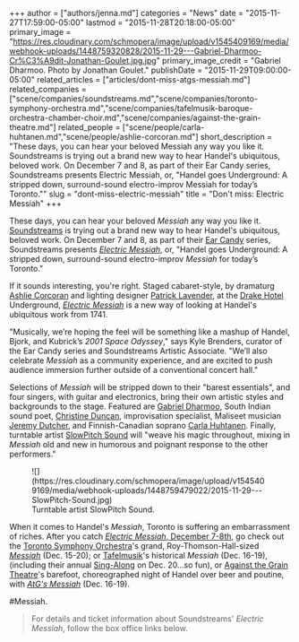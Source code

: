 +++
author = ["authors/jenna.md"]
categories = "News"
date = "2015-11-27T17:59:00-05:00"
lastmod = "2015-11-28T20:18:00-05:00"
primary_image = "https://res.cloudinary.com/schmopera/image/upload/v1545409169/media/webhook-uploads/1448759320828/2015-11-29---Gabriel-Dharmoo-Cr%C3%A9dit-Jonathan-Goulet.jpg.jpg"
primary_image_credit = "Gabriel Dharmoo. Photo by Jonathan Goulet."
publishDate = "2015-11-29T09:00:00-05:00"
related_articles = ["articles/dont-miss-atgs-messiah.md"]
related_companies = ["scene/companies/soundstreams.md","scene/companies/toronto-symphony-orchestra.md","scene/companies/tafelmusik-baroque-orchestra-chamber-choir.md","scene/companies/against-the-grain-theatre.md"]
related_people = ["scene/people/carla-huhtanen.md","scene/people/ashlie-corcoran.md"]
short_description = "These days, you can hear your beloved Messiah any way you like it. Soundstreams is trying out a brand new way to hear Handel&#039;s ubiquitous, beloved work. On December 7 and 8, as part of their Ear Candy series, Soundstreams presents Electric Messiah, or, &quot;Handel goes Underground: A stripped down, surround-sound electro-improv Messiah for today’s Toronto.&quot;"
slug = "dont-miss-electric-messiah"
title = "Don&#039;t miss: Electric Messiah"
+++

These days, you can hear your beloved *Messiah* any way you like it. [Soundstreams](/scene/companies/soundstreams/) is trying out a brand new way to hear Handel's ubiquitous, beloved work. On December 7 and 8, as part of their [Ear Candy](http://www.soundstreams.ca/performances/ear-candy/) series, Soundstreams presents [*Electric Messiah*](http://www.soundstreams.ca/performances/ear-candy/electric-messiah/), or, "Handel goes Underground: A stripped down, surround-sound electro-improv *Messiah* for today’s Toronto." 

If it sounds interesting, you're right. Staged cabaret-style, by dramaturg [Ashlie Corcoran](/scene/people/ashlie-corcoran/) and lighting designer [Patrick Lavender](http://ttdb.ca/people/patrick-lavender/), at the [Drake Hotel](http://www.thedrakehotel.ca/) Underground, [*Electric Messiah*](http://www.soundstreams.ca/performances/ear-candy/electric-messiah/) is a new way of looking at Handel's ubiquitous work from 1741. 

"Musically, we’re hoping the feel will be something like a mashup of Handel, Bjork, and Kubrick’s *2001 Space Odyssey*," says Kyle Brenders, curator of the Ear Candy series and Soundstreams Artistic Associate. "We’ll also celebrate *Messiah* as a community experience, and are excited to push audience immersion further outside of a conventional concert hall." 

Selections of *Messiah* will be stripped down to their "barest essentials", and four singers, with guitar and electronics, bring their own artistic styles and backgrounds to the stage. Featured are [Gabriel Dharmoo](https://www.musiccentre.ca/node/37905/biography), South Indian sound poet, [Christine Duncan](http://www.barnyardrecords.com/bio%20christine.html), improvisation specialist, Maliseet musician [Jeremy Dutcher](https://twitter.com/jdutcher_music), and Finnish-Canadian soprano [Carla Huhtanen](/scene/people/carla-huhtanen/). Finally, turntable artist [SlowPitch Sound](http://www.slowpitchsound.com/) will "weave his magic throughout, mixing in *Messiah* old and new in humorous and poignant response to the other performers."

<figure data-type="image">
![](https://res.cloudinary.com/schmopera/image/upload/v1545409169/media/webhook-uploads/1448759479022/2015-11-29---SlowPitch-Sound.jpg)
<figcaption>Turntable artist SlowPitch Sound.</figcaption>
</figure>

When it comes to Handel's *Messiah*, Toronto is suffering an embarrassment of riches. After you catch [*Electric Messiah*, December 7-8th](http://www.soundstreams.ca/performances/ear-candy/electric-messiah/), go check out the [Toronto Symphony Orchestra](/scene/companies/toronto-symphony-orchestra/)'s  grand, Roy-Thomson-Hall-sized [*Messiah*](http://www.tso.ca/en-ca/concerts-and-tickets/2015-2016-Season/EventDetails/Messiah.aspx) (Dec. 15-20); or [Tafelmusik](http://www.tafelmusik.org/concerts-tickets/handels-messiah)'s historical *Messiah* (Dec. 16-19), (including their annual [Sing-Along](http://www.tafelmusik.org/concert-calendar/concert/sing-along-messiah-massey-hall-0#overlay-context=concert-calendar/concert/handels-messiah) on Dec. 20...so fun), or [Against the Grain Theatre](/scene/companies/against-the-grain-theatre/)'s barefoot, choreographed night of Handel over beer and poutine, with [*AtG's Messiah*](http://againstthegraintheatre.com/messiah/) (Dec. 16-19).

\#Messiah.

>For details and ticket information about Soundstreams' *Electric Messiah*, follow the box office links below.



